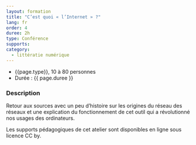 ```yaml
---
layout: formation
title: "C’est quoi « l’Internet » ?"
lang: fr
order: 4
duree: 2h
type: Conférence
supports: 
category: 
  - littératie numérique
---
```


- {{page.type}}, 10 à 80 personnes
- Durée : {{ page.duree }}

### Description

Retour aux sources avec un peu d’histoire sur les origines du réseau des réseaux et une explication du fonctionnement de cet outil qui a révolutionné nos usages des ordinateurs.

Les supports pédagogiques de cet atelier sont disponibles en ligne sous licence CC by.
